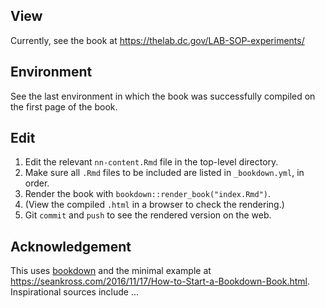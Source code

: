 ## View

Currently, see the book at https://thelab.dc.gov/LAB-SOP-experiments/

## Environment

See the last environment in which the book was successfully compiled on the
first page of the book.

## Edit

1. Edit the relevant `nn-content.Rmd` file in the top-level directory.
2. Make sure all `.Rmd` files to be included are listed in `_bookdown.yml`, in order.
3. Render the book with `bookdown::render_book("index.Rmd")`.
4. (View the compiled `.html` in a browser to check the rendering.)
5. Git `commit` and `push` to see the rendered version on the web.

## Acknowledgement

This uses [bookdown](https://bookdown.org/yihui/bookdown/) and the minimal 
example at https://seankross.com/2016/11/17/How-to-Start-a-Bookdown-Book.html. 
Inspirational sources include ...
